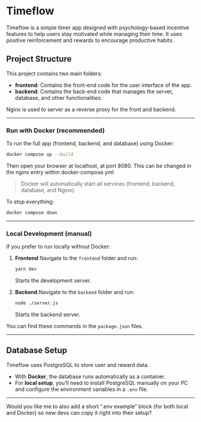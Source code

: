 # Timeflow

Timeflow is a simple timer app designed with psychology-based incentive features to help users stay motivated while managing their time. It uses positive reinforcement and rewards to encourage productive habits.

## Project Structure

This project contains two main folders:

* **frontend**: Contains the front-end code for the user interface of the app.
* **backend**: Contains the back-end code that manages the server, database, and other functionalities.

Nginx is used to server as a reverse proxy for the front and backend.

---

### Run with Docker (recommended)

To run the full app (frontend, backend, and database) using Docker:

```bash
docker compose up --build
```

Then open your browser at localhost, at port 8080. This can be changed in the nginx entry within docker-compose.yml

> Docker will automatically start all services (frontend, backend, database, and Nginx).

To stop everything:

```bash
docker compose down
```

---

### Local Development (manual)

If you prefer to run locally without Docker:

1. **Frontend**
   Navigate to the `frontend` folder and run:

   ```bash
   yarn dev
   ```

   Starts the development server.

2. **Backend**
   Navigate to the `backend` folder and run:

   ```bash
   node ./server.js
   ```

   Starts the backend server.

You can find these commands in the `package.json` files.

---

## Database Setup

Timeflow uses PostgreSQL to store user and reward data.

* With **Docker**, the database runs automatically as a container.
* For **local setup**, you’ll need to install PostgreSQL manually on your PC and configure the environment variables in a `.env` file.

---

Would you like me to also add a short “.env example” block (for both local and Docker) so new devs can copy it right into their setup?
